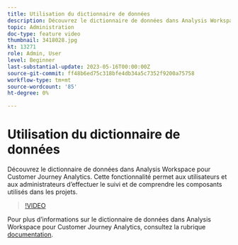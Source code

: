 ```yaml
---
title: Utilisation du dictionnaire de données
description: Découvrez le dictionnaire de données dans Analysis Workspace pour Customer Journey Analytics. Cette fonctionnalité permet aux utilisateurs et aux administrateurs d’effectuer le suivi et de comprendre les composants utilisés dans les projets. 
topic: Administration
doc-type: feature video
thumbnail: 3418028.jpg
kt: 13271
role: Admin, User
level: Beginner
last-substantial-update: 2023-05-16T00:00:00Z
source-git-commit: ff48b6ed75c318bfe4db34a5c7352f9200a75758
workflow-type: tm+mt
source-wordcount: '85'
ht-degree: 0%

---
```


# Utilisation du dictionnaire de données

Découvrez le dictionnaire de données dans Analysis Workspace pour Customer Journey Analytics. Cette fonctionnalité permet aux utilisateurs et aux administrateurs d’effectuer le suivi et de comprendre les composants utilisés dans les projets. 

>[!VIDEO](https://video.tv.adobe.com/v/3418028/?quality=12&learn=on)

Pour plus d’informations sur le dictionnaire de données dans Analysis Workspace pour Customer Journey Analytics, consultez la rubrique [documentation](https://experienceleague.adobe.com/docs/analytics-platform/using/cja-components/data-dictionary/data-dictionary-overview.html).
